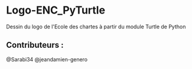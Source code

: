 # Logo-ENC_PyTurtle
Dessin du logo de l'Ecole des chartes à partir du module Turtle de Python

## Contributeurs :

@Sarabi34
@jeandamien-genero
